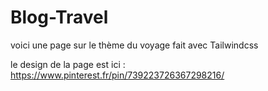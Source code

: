 # Blog-Travel

voici une page sur le thème du voyage fait avec  Tailwindcss

le design de la page est ici : https://www.pinterest.fr/pin/739223726367298216/


